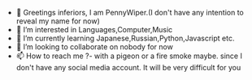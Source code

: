 - 👋 Greetings inferiors, I am PennyWiper.(I don't have any intention to reveal my name for now)
- 👀 I’m interested in Languages,Computer,Music
- 🌱 I’m currently learning Japanese,Russian,Python,Javascript etc.
- 💞️ I’m looking to collaborate on nobody for now
- 📫 How to reach me ?- with a pigeon or a fire smoke maybe. since I don't have any social media account. It will be very difficult for you
